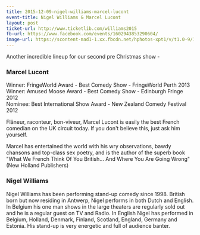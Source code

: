 ```yaml
---
title: 2015-12-09-nigel-williams-marcel-lucont
event-title: Nigel Williams & Marcel Lucont
layout: post
ticket-url: http://www.ticketlib.com/williams2015
fb-url: https://www.facebook.com/events/1602943853290604/
image-url: https://scontent-mad1-1.xx.fbcdn.net/hphotos-xpt1/v/t1.0-9/11889569_965046683558391_6067481099490208679_n.jpg?oh=3215b7ef02c9c98c1733aafbda09e4ca&oe=5671AC17
---
```


Another incredible lineup for our second pre Christmas show -

### Marcel Lucont
Winner: FringeWorld Award - Best Comedy Show - FringeWorld Perth 2013  
Winner: Amused Moose Award - Best Comedy Show - Edinburgh Fringe 2012  
Nominee: Best International Show Award - New Zealand Comedy Festival 2012  

Flâneur, raconteur, bon-viveur, Marcel Lucont is easily the best French comedian on the UK circuit today. If you don't believe this, just ask him yourself.

Marcel has entertained the world with his wry observations, bawdy chansons and top-class sex poetry, and is the author of the superb book "What We French Think Of You British... And Where You Are Going Wrong" (New Holland Publishers)

### Nigel Williams
Nigel Williams has been performing stand-up comedy since 1998. British born but now residing in Antwerp, Nigel performs in both Dutch and English. In Belgium his one man shows in the large theaters are regularly sold out and he is a regular guest on TV and Radio. In English Nigel has performed in Belgium, Holland, Denmark, Finland, Scotland, England, Germany and Estonia. His stand-up is very energetic and full of audience banter.